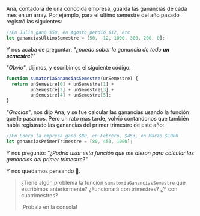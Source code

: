 Ana, contadora de una conocida empresa, guarda las ganancias de cada mes en un array. Por ejemplo, para el último semestre del año pasado registró las siguientes:

```javascript
//En Julio ganó $50, en Agosto perdió $12, etc
let gananciasUltimoSemestre = [50, -12, 1000, 300, 200, 0];
```

Y nos acaba de preguntar: _"¿puedo saber la ganancia de todo **un semestre**?"_

_"Obvio"_, dijimos, y escribimos el siguiente código:

```javascript
function sumatoriaGananciasSemestre(unSemestre) {
  return unSemestre[0] + unSemestre[1] +
         unSemestre[2] + unSemestre[3] +
         unSemestre[4] + unSemestre[5];
}
```

_"Gracias"_, nos dijo Ana, y se fue calcular las ganancias usando la función que le pasamos. Pero un rato mas tarde, volvió contandonos que también había registrado las ganancias del primer trimestre de este año:

```javascript
//En Enero la empresa ganó $80, en Febrero, $453, en Marzo $1000
let gananciasPrimerTrimestre = [80, 453, 1000];
```

Y nos preguntó: _"¿Podría usar esta función que me dieron para calcular las ganancias del primer trimestre?"_

Y nos quedamos pensando :thought_balloon:.

> ¿Tiene algún problema la función `sumatoriaGananciasSemestre` que escribimos anteriormente? ¿Funcionará con trimestres? ¿Y con cuatrimestres?
>
> ¡Probala en la consola!
